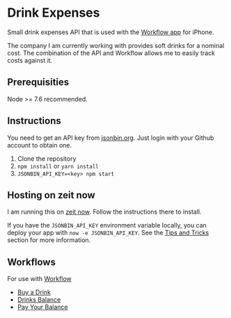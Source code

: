 # Drink Expenses

Small drink expenses API that is used with the [Workflow app][WF] for iPhone.

The company I am currently working with provides soft drinks for a nominal cost. The combination of the API and Workflow allows me to easily track costs against it.

## Prerequisities 

Node >= 7.6 recommended.

## Instructions

You need to get an API key from [jsonbin.org][jsonbin]. Just login with your Github account to obtain one.

1. Clone the repository
2. `npm install` or `yarn install`
3. `JSONBIN_API_KEY=<key> npm start`

## Hosting on zeit now

I am running this on [zeit now][now]. Follow the instructions there to install.

If you have the `JSONBIN_API_KEY` environment variable locally, you can deploy your app with `now -e JSONBIN_API_KEY`. See the [Tips and Tricks](https://zeit.co/docs/features/env-and-secrets#tips-&-tricks) section for more information.

## Workflows

For use with [Workflow][WF]

* [Buy a Drink][wf1]
* [Drinks Balance][wf2]
* [Pay Your Balance][wf3]

[jsonbin]:https://jsonbin.org
[WF]:https://workflow.is
[now]:https://zeit.co/now
[wf1]:https://github.com/ryanlewis/drink-expenses/blob/master/workflows/Buy%20A%20Drink.wflow
[wf2]:https://github.com/ryanlewis/drink-expenses/blob/master/workflows/Drinks%20Balance.wflow
[wf3]:https://github.com/ryanlewis/drink-expenses/blob/master/workflows/Pay%20Your%20Balance.wflow